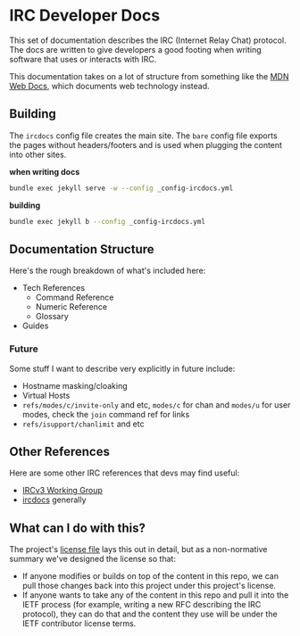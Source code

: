 # IRC Developer Docs
This set of documentation describes the IRC (Internet Relay Chat) protocol. The docs are written to give developers a good footing when writing software that uses or interacts with IRC.

This documentation takes on a lot of structure from something like the [MDN Web Docs](https://developer.mozilla.org/en-US/), which documents web technology instead.


## Building
The `ircdocs` config file creates the main site. The `bare` config file exports the pages without headers/footers and is used when plugging the content into other sites.

**when writing docs**
```sh
bundle exec jekyll serve -w --config _config-ircdocs.yml
```

**building**
```sh
bundle exec jekyll b --config _config-ircdocs.yml
```


## Documentation Structure
Here's the rough breakdown of what's included here:

- Tech References
    - Command Reference
    - Numeric Reference
    - Glossary
- Guides


### Future
Some stuff I want to describe very explicitly in future include:

- Hostname masking/cloaking
- Virtual Hosts
- `refs/modes/c/invite-only` and etc, `modes/c` for chan and `modes/u` for user modes, check the `join` command ref for links
- `refs/isupport/chanlimit` and etc


## Other References
Here are some other IRC references that devs may find useful:

- [IRCv3 Working Group](https://ircv3.net/)
- [ircdocs](http://ircdocs.horse/) generally


## What can I do with this?

The project's [license file](./LICENSE) lays this out in detail, but as a non-normative summary we've designed the license so that:

- If anyone modifies or builds on top of the content in this repo, we can pull those changes back into this project under this project's license.
- If anyone wants to take any of the content in this repo and pull it into the IETF process (for example, writing a new RFC describing the IRC protocol), they can do that and the content they use will be under the IETF contributor license terms.
